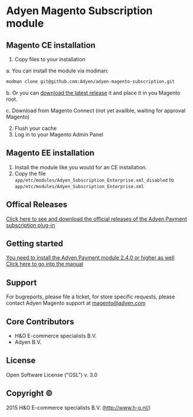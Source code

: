 # Adyen Magento Subscription module


## Magento CE installation

1. Copy files to your installation

  a. You can install the module via modman:
  ```bash
  modman clone git@github.com:Adyen/adyen-magento-subscription.git
  ```

  b. Or you can [download the latest release](https://github.com/Adyen/adyen-magento-subscription/releases) it and place it in you Magento root.
  
  c. Download from Magento Connect (not yet availble, waiting for approval Magento)

2. Flush your cache
3. Log in to your Magento Admin Panel

## Magento EE installation

1. Install the module like you would for an CE installation.
2. Copy the file `app/etc/modules/Adyen_Subscription_Enterprise.xml_disabled` to `app/etc/modules/Adyen_Subscription_Enterprise.xml`

## Offical Releases
[Click here to see and download the official releases of the Adyen Payment subscription plug-in](https://github.com/Adyen/adyen-magento-subscription/releases)

## Getting started
[You need to install the Adyen Payment module 2.4.0 or higher as well](https://github.com/Adyen/magento/releases) <br />
<a href="https://docs.is.adyen.com/display/TD/Magento+Subscriptions" target="_blank">Click here to go into the manual</a>

## Support
For bugreports, please file a ticket, for store specific requests, please contact Adyen Magento support at magento@adyen.com

## Core Contributors
* H&O E-commerce specialists B.V.
* Adyen B.V.

## License
Open Software License ("OSL") v. 3.0

## Copyright ©
2015 H&O E-commerce specialists B.V. (http://www.h-o.nl/)